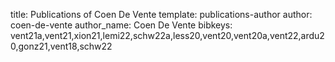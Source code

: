title: Publications of Coen De Vente
template: publications-author
author: coen-de-vente
author_name: Coen De Vente
bibkeys: vent21a,vent21,xion21,lemi22,schw22a,less20,vent20,vent20a,vent22,ardu20,gonz21,vent18,schw22